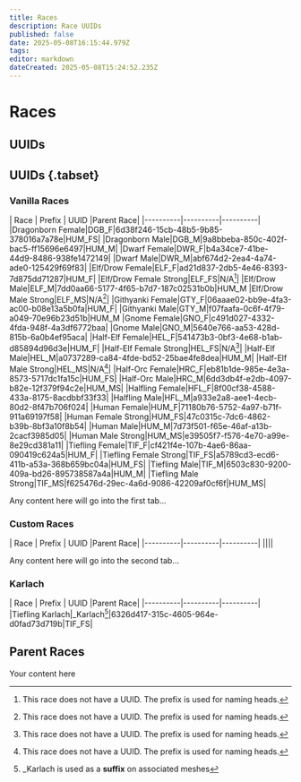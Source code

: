 ```yaml
---
title: Races
description: Race UUIDs
published: false
date: 2025-05-08T16:15:44.979Z
tags: 
editor: markdown
dateCreated: 2025-05-08T15:24:52.235Z
---
```


# Races

## UUIDs

## UUIDs {.tabset}
### Vanilla Races
| Race | Prefix | UUID |Parent Race|
|----------|----------|----------|
|Dragonborn Female|DGB_F|6d38f246-15cb-48b5-9b85-378016a7a78e|HUM_FS|
|Dragonborn Male|DGB_M|9a8bbeba-850c-402f-bac5-ff15696e6497|HUM_M|
|Dwarf Female|DWR_F|b4a34ce7-41be-44d9-8486-938fe1472149|
|Dwarf Male|DWR_M|abf674d2-2ea4-4a74-ade0-125429f69f83|
|Elf/Drow Female|ELF_F|ad21d837-2db5-4e46-8393-7d875dd71287|HUM_F|
|Elf/Drow Female Strong|ELF_FS|N/A[^1]|
|Elf/Drow Male|ELF_M|7dd0aa66-5177-4f65-b7d7-187c02531b0b|HUM_M
|Elf/Drow Male Strong|ELF_MS|N/A[^1]|
|Githyanki Female|GTY_F|06aaae02-bb9e-4fa3-ac00-b08e13a5b0fa|HUM_F|
|Githyanki Male|GTY_M|f07faafa-0c6f-4f79-a049-70e96b23d51b|HUM_M
|Gnome Female|GNO_F|c491d027-4332-4fda-948f-4a3df6772baa|
|Gnome Male|GNO_M|5640e766-aa53-428d-815b-6a0b4ef95aca|
|Half-Elf Female|HEL_F|541473b3-0bf3-4e68-b1ab-d85894d96d3e|HUM_F|
|Half-Elf Female Strong|HEL_FS|N/A[^1]|
|Half-Elf Male|HEL_M|a0737289-ca84-4fde-bd52-25bae4fe8dea|HUM_M|
|Half-Elf Male Strong|HEL_MS|N/A[^1]|
|Half-Orc Female|HRC_F|eb81b1de-985e-4e3a-8573-5717dc1fa15c|HUM_FS|
|Half-Orc Male|HRC_M|6dd3db4f-e2db-4097-b82e-12f379f94c2e|HUM_MS|
|Halfling Female|HFL_F|8f00cf38-4588-433a-8175-8acdbbf33f33|
|Halfling Male|HFL_M|a933e2a8-aee1-4ecb-80d2-8f47b706f024|
|Human Female|HUM_F|71180b76-5752-4a97-b71f-911a69197f58|
|Human Female Strong|HUM_FS|47c0315c-7dc6-4862-b39b-8bf3a10f8b54|
|Human Male|HUM_M|7d73f501-f65e-46af-a13b-2cacf3985d05|
|Human Male Strong|HUM_MS|e39505f7-f576-4e70-a99e-8e29cd381a11|
|Tiefling Female|TIF_F|cf421f4e-107b-4ae6-86aa-090419c624a5|HUM_F|
|Tiefling Female Strong|TIF_FS|a5789cd3-ecd6-411b-a53a-368b659bc04a|HUM_FS|
|Tiefling Male|TIF_M|6503c830-9200-409a-bd26-895738587a4a|HUM_M|
|Tiefling Male Strong|TIF_MS|f625476d-29ec-4a6d-9086-42209af0cf6f|HUM_MS|

[^1]: This race does not have a UUID. The prefix is used for naming heads.


Any content here will go into the first tab...

### Custom Races
| Race | Prefix | UUID |Parent Race|
|----------|----------|----------|
||||

Any content here will go into the second tab...

### Karlach
| Race | Prefix | UUID |Parent Race|
|----------|----------|----------|
|Tiefling Karlach|\_Karlach[^2]|6326d417-315c-4605-964e-d0fad73d719b|TIF_FS|
[^2]: \_Karlach is used as a **suffix** on associated meshes



## Parent Races
Your content here